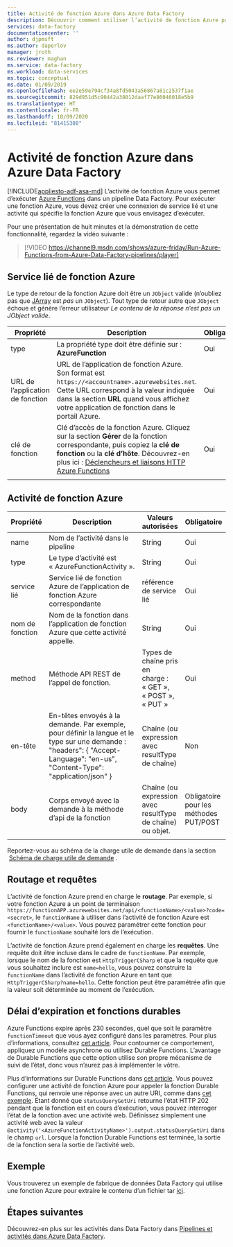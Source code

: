 ```yaml
---
title: Activité de fonction Azure dans Azure Data Factory
description: Découvrir comment utiliser l’activité de fonction Azure pour exécuter une fonction Azure dans un pipeline Data Factory
services: data-factory
documentationcenter: ''
author: djpmsft
ms.author: daperlov
manager: jroth
ms.reviewer: maghan
ms.service: data-factory
ms.workload: data-services
ms.topic: conceptual
ms.date: 01/09/2019
ms.openlocfilehash: ee2e59e794cf34a8fd5043a56867a81c2537f1ae
ms.sourcegitcommit: 829d951d5c90442a38012daaf77e86046018e5b9
ms.translationtype: HT
ms.contentlocale: fr-FR
ms.lasthandoff: 10/09/2020
ms.locfileid: "81415308"
---
```

# <a name="azure-function-activity-in-azure-data-factory"></a>Activité de fonction Azure dans Azure Data Factory
[!INCLUDE[appliesto-adf-asa-md](includes/appliesto-adf-asa-md.md)]
L’activité de fonction Azure vous permet d’exécuter [Azure Functions](../azure-functions/functions-overview.md) dans un pipeline Data Factory. Pour exécuter une fonction Azure, vous devez créer une connexion de service lié et une activité qui spécifie la fonction Azure que vous envisagez d’exécuter.

Pour une présentation de huit minutes et la démonstration de cette fonctionnalité, regardez la vidéo suivante :

> [!VIDEO https://channel9.msdn.com/shows/azure-friday/Run-Azure-Functions-from-Azure-Data-Factory-pipelines/player]

## <a name="azure-function-linked-service"></a>Service lié de fonction Azure

Le type de retour de la fonction Azure doit être un `JObject` valide (n’oubliez pas que [JArray](https://www.newtonsoft.com/json/help/html/T_Newtonsoft_Json_Linq_JArray.htm) est *pas* un `JObject`). Tout type de retour autre que `JObject` échoue et génère l’erreur utilisateur *Le contenu de la réponse n’est pas un JObject valide*.

| **Propriété** | **Description** | **Obligatoire** |
| --- | --- | --- |
| type   | La propriété type doit être définie sur : **AzureFunction** | Oui |
| URL de l’application de fonction | URL de l’application de fonction Azure. Son format est `https://<accountname>.azurewebsites.net`. Cette URL correspond à la valeur indiquée dans la section **URL** quand vous affichez votre application de fonction dans le portail Azure.  | Oui |
| clé de fonction | Clé d’accès de la fonction Azure. Cliquez sur la section **Gérer** de la fonction correspondante, puis copiez la **clé de fonction** ou la **clé d’hôte**. Découvrez-en plus ici : [Déclencheurs et liaisons HTTP Azure Functions](../azure-functions/functions-bindings-http-webhook-trigger.md#authorization-keys) | Oui |
|   |   |   |

## <a name="azure-function-activity"></a>Activité de fonction Azure

| **Propriété**  | **Description** | **Valeurs autorisées** | **Obligatoire** |
| --- | --- | --- | --- |
| name  | Nom de l’activité dans le pipeline  | String | Oui |
| type  | Le type d’activité est « AzureFunctionActivity ». | String | Oui |
| service lié | Service lié de fonction Azure de l’application de fonction Azure correspondante  | référence de service lié | Oui |
| nom de fonction  | Nom de la fonction dans l’application de fonction Azure que cette activité appelle. | String | Oui |
| method  | Méthode API REST de l’appel de fonction. | Types de chaîne pris en charge : « GET », « POST », « PUT »   | Oui |
| en-tête  | En-têtes envoyés à la demande. Par exemple, pour définir la langue et le type sur une demande : "headers": { "Accept-Language": "en-us", "Content-Type": "application/json" } | Chaîne (ou expression avec resultType de chaîne) | Non |
| body  | Corps envoyé avec la demande à la méthode d’api de la fonction  | Chaîne (ou expression avec resultType de chaîne) ou objet.   | Obligatoire pour les méthodes PUT/POST |
|   |   |   | |

Reportez-vous au schéma de la charge utile de demande dans la section  [Schéma de charge utile de demande](control-flow-web-activity.md#request-payload-schema) .

## <a name="routing-and-queries"></a>Routage et requêtes

L’activité de fonction Azure prend en charge le **routage**. Par exemple, si votre fonction Azure a un point de terminaison `https://functionAPP.azurewebsites.net/api/<functionName>/<value>?code=<secret>`, le `functionName` à utiliser dans l’activité de fonction Azure est `<functionName>/<value>`. Vous pouvez paramétrer cette fonction pour fournir le `functionName` souhaité lors de l’exécution.

L’activité de fonction Azure prend également en charge les **requêtes**. Une requête doit être incluse dans le cadre de `functionName`. Par exemple, lorsque le nom de la fonction est `HttpTriggerCSharp` et que la requête que vous souhaitez inclure est `name=hello`, vous pouvez construire la `functionName` dans l’activité de fonction Azure en tant que `HttpTriggerCSharp?name=hello`. Cette fonction peut être paramétrée afin que la valeur soit déterminée au moment de l’exécution.

## <a name="timeout-and-long-running-functions"></a>Délai d’expiration et fonctions durables

Azure Functions expire après 230 secondes, quel que soit le paramètre `functionTimeout` que vous ayez configuré dans les paramètres. Pour plus d’informations, consultez [cet article](../azure-functions/functions-versions.md#timeout). Pour contourner ce comportement, appliquez un modèle asynchrone ou utilisez Durable Functions. L’avantage de Durable Functions que cette option utilise son propre mécanisme de suivi de l’état, donc vous n’aurez pas à implémenter le vôtre.

Plus d’informations sur Durable Functions dans [cet article](../azure-functions/durable/durable-functions-overview.md). Vous pouvez configurer une activité de fonction Azure pour appeler la fonction Durable Functions, qui renvoie une réponse avec un autre URI, comme dans [cet exemple](../azure-functions/durable/durable-functions-http-features.md#http-api-url-discovery). Étant donné que `statusQueryGetUri` retourne l’état HTTP 202 pendant que la fonction est en cours d’exécution, vous pouvez interroger l’état de la fonction avec une activité web. Définissez simplement une activité web avec la valeur `@activity('<AzureFunctionActivityName>').output.statusQueryGetUri` dans le champ `url`. Lorsque la fonction Durable Functions est terminée, la sortie de la fonction sera la sortie de l’activité web.


## <a name="sample"></a>Exemple

Vous trouverez un exemple de fabrique de données Data Factory qui utilise une fonction Azure pour extraire le contenu d’un fichier tar [ici](https://github.com/Azure/Azure-DataFactory/tree/master/SamplesV2/UntarAzureFilesWithAzureFunction).

## <a name="next-steps"></a>Étapes suivantes

Découvrez-en plus sur les activités dans Data Factory dans [Pipelines et activités dans Azure Data Factory](concepts-pipelines-activities.md).

